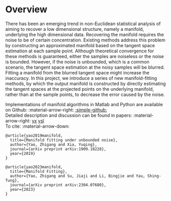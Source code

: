 # Overview
<div class="justify-text">
There has been an emerging trend in non-Euclidean statistical analysis of aiming to recover a low dimensional structure, namely a manifold, underlying the high dimensional data. Recovering the manifold requires the noise to be of certain concentration. Existing methods address this problem by constructing an approximated manifold based on the tangent space estimation at each sample point. Although theoretical convergence for these methods is guaranteed, either the samples are noiseless or the noise is bounded. However, if the noise is unbounded, which is a common scenario, the tangent space estimation at the noisy samples will be blurred. Fitting a manifold from the blurred tangent space might increase the inaccuracy. In this project, we introduce a series of new manifold-fitting methods, by which the output manifold is constructed by directly estimating the tangent spaces at the projected points on the underlying manifold, rather than at the sample points, to decrease the error caused by the noise.
</div>

Implementations of manifold algorithms in Matlab and Python are available on Github: :material-arrow-right: <a href="https://github.com/zhigang-yao/manifold-fitting" class="btn-href">:simple-github:</a>  
Detailed description and discussion can be found in papers: :material-arrow-right: 
<a href="https://arxiv.org/abs/1909.10228" class="btn-href">yx</a>
<a href="https://arxiv.org/abs/2304.07680" class="btn-href">ysl</a>  
To cite: :material-arrow-down:

```
@article{yao2019manifold,
  title={Manifold fitting under unbounded noise},
  author={Yao, Zhigang and Xia, Yuqing},
  journal={arXiv preprint arXiv:1909.10228},
  year={2019}
}
```

```
@article{yao2023manifold,
  title={Manifold Fitting},
  author={Yao, Zhigang and Su, Jiaji and Li, Bingjie and Yau, Shing-Tung},
  journal={arXiv preprint arXiv:2304.07680},
  year={2023}
}
```